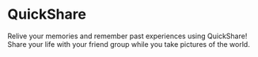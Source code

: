 # QuickShare

Relive your memories and remember past experiences using QuickShare! Share your life with your friend group while you take pictures of the world.
